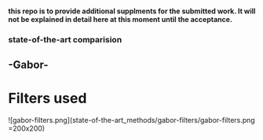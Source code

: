 #### this repo is to provide additional supplments for the submitted work. It will not be explained in detail here at this moment until the acceptance.

### state-of-the-art comparision
## -Gabor-
# Filters used 
![gabor-filters.png](state-of-the-art_methods/gabor-filters/gabor-filters.png =200x200)

